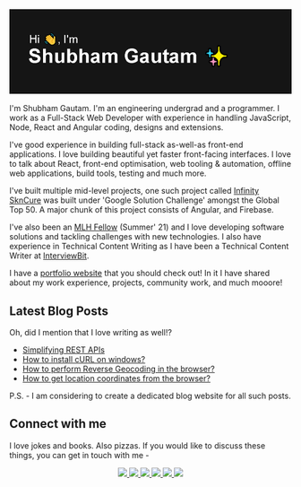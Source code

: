 <img src="https://github.com/ishubham21/ishubham21/blob/master/resources/banner.png" alt="Hello world">

I'm Shubham Gautam. I'm an engineering undergrad and a programmer. I work as a Full-Stack Web Developer with experience in handling JavaScript, Node, React and Angular coding, designs and extensions.

I've good experience in building full-stack as-well-as front-end applications. I love building beautiful yet faster front-facing interfaces. I love to talk about React, front-end optimisation, web tooling & automation, offline web applications, build tools, testing and much more.

I've built multiple mid-level projects, one such project called [Infinity SknCure](https://github.com/ishubham21/infinity-skncure-angular) was built under 'Google Solution Challenge' amongst the Global Top 50. A major chunk of this project consists of Angular, and Firebase.

I've also been an [MLH Fellow](https://fellowship.mlh.io) (Summer' 21) and I love developing software solutions and tackling challenges with new technologies. I also have experience in Technical Content Writing as I have been a Technical Content Writer at [InterviewBit](https://www.scaler.com/topics/).

I have a [portfolio website](https://meshubham.live) that you should check out! In it I have shared about my work experience, projects, community work, and much mooore! 

## Latest Blog Posts
Oh, did I mention that I love writing as well!?  
<!-- BLOG-POST-LIST:START -->
- [Simplifying REST APIs](https://ishubham21.medium.com/simplifying-rest-apis-255545cdc559?source=rss-4853c79cce63------2)
- [How to install cURL on windows?](https://ishubham21.medium.com/how-to-install-curl-on-windows-bafd96c70ca6?source=rss-4853c79cce63------2)
- [How to perform Reverse Geocoding in the browser?](https://ishubham21.medium.com/how-to-perform-reverse-geocoding-in-the-browser-7b8317f9f15c?source=rss-4853c79cce63------2)
- [How to get location coordinates from the browser?](https://ishubham21.medium.com/how-to-get-location-coordinates-from-the-browser-cee085eeca95?source=rss-4853c79cce63------2)
<!-- BLOG-POST-LIST:END -->

P.S. - I am considering to create a dedicated blog website for all such posts.

## Connect with me
I love jokes and books. Also pizzas. If you would like to discuss these things, you can get in touch with me - 

<p align="center">
  <a href= "https://github.com/ishubham21/">
    <img src="https://img.icons8.com/material-outlined/30/689d6a/source-code.png"/>
  </a>
  <a href= "https://www.linkedin.com/in/ishubham21/">
    <img src="https://img.icons8.com/material-outlined/30/689d6a/linkedin.png"/>
  </a>
  <a href= "https://twitter.com/ishubham6">
    <img src="https://img.icons8.com/material-outlined/30/689d6a/twitter.png"/>
  </a>
  <a href="https://resume.meshubham.live">
    <img src="https://img.icons8.com/material-outlined/30/689d6a/parse-from-clipboard.png"/>
  </a>
  <a href="mailto:ishubham2101@gmail.com">
    <img src="https://img.icons8.com/ios-glyphs/30/689d6a/physics.png"/>
  </a>
  <a href="https://medium.com/@ishubham21">
    <img src="https://img.icons8.com/ios-filled/30/689d6a/medium-new.png"/>
  </a>
</p>
